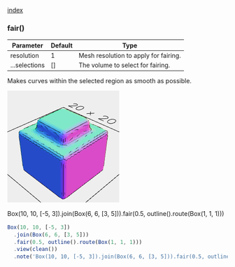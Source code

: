 [index](../../nb/api/index.md)
### fair()
Parameter|Default|Type
---|---|---
resolution|1|Mesh resolution to apply for fairing.
...selections|[]|The volume to select for fairing.

Makes curves within the selected region as smooth as possible.

![Image](fair.md.$2.png)

Box(10, 10, [-5, 3]).join(Box(6, 6, [3, 5])).fair(0.5, outline().route(Box(1, 1, 1)))

```JavaScript
Box(10, 10, [-5, 3])
  .join(Box(6, 6, [3, 5]))
  .fair(0.5, outline().route(Box(1, 1, 1)))
  .view(clean())
  .note('Box(10, 10, [-5, 3]).join(Box(6, 6, [3, 5])).fair(0.5, outline().route(Box(1, 1, 1)))');
```
